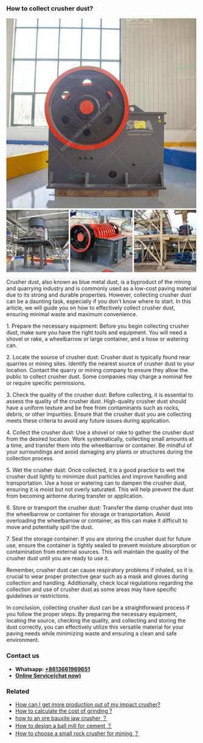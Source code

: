 <h3>How to collect crusher dust?</h3><img src='1701745165.jpg' alt=''><p>Crusher dust, also known as blue metal dust, is a byproduct of the mining and quarrying industry and is commonly used as a low-cost paving material due to its strong and durable properties. However, collecting crusher dust can be a daunting task, especially if you don't know where to start. In this article, we will guide you on how to effectively collect crusher dust, ensuring minimal waste and maximum convenience.</p><p>1. Prepare the necessary equipment: Before you begin collecting crusher dust, make sure you have the right tools and equipment. You will need a shovel or rake, a wheelbarrow or large container, and a hose or watering can.</p><p>2. Locate the source of crusher dust: Crusher dust is typically found near quarries or mining sites. Identify the nearest source of crusher dust to your location. Contact the quarry or mining company to ensure they allow the public to collect crusher dust. Some companies may charge a nominal fee or require specific permissions.</p><p>3. Check the quality of the crusher dust: Before collecting, it is essential to assess the quality of the crusher dust. High-quality crusher dust should have a uniform texture and be free from contaminants such as rocks, debris, or other impurities. Ensure that the crusher dust you are collecting meets these criteria to avoid any future issues during application.</p><p>4. Collect the crusher dust: Use a shovel or rake to gather the crusher dust from the desired location. Work systematically, collecting small amounts at a time, and transfer them into the wheelbarrow or container. Be mindful of your surroundings and avoid damaging any plants or structures during the collection process.</p><p>5. Wet the crusher dust: Once collected, it is a good practice to wet the crusher dust lightly to minimize dust particles and improve handling and transportation. Use a hose or watering can to dampen the crusher dust, ensuring it is moist but not overly saturated. This will help prevent the dust from becoming airborne during transfer or application.</p><p>6. Store or transport the crusher dust: Transfer the damp crusher dust into the wheelbarrow or container for storage or transportation. Avoid overloading the wheelbarrow or container, as this can make it difficult to move and potentially spill the dust.</p><p>7. Seal the storage container: If you are storing the crusher dust for future use, ensure the container is tightly sealed to prevent moisture absorption or contamination from external sources. This will maintain the quality of the crusher dust until you are ready to use it.</p><p>Remember, crusher dust can cause respiratory problems if inhaled, so it is crucial to wear proper protective gear such as a mask and gloves during collection and handling. Additionally, check local regulations regarding the collection and use of crusher dust as some areas may have specific guidelines or restrictions.</p><p>In conclusion, collecting crusher dust can be a straightforward process if you follow the proper steps. By preparing the necessary equipment, locating the source, checking the quality, and collecting and storing the dust correctly, you can effectively utilize this versatile material for your paving needs while minimizing waste and ensuring a clean and safe environment.</p><h3>Contact us</h3><ul><li><strong>Whatsapp:&nbsp;<a href="https://wa.me/8613661969651">+8613661969651</a></strong></li><li><a href="https://swt.shibang-china.com/?git&amp;zhl&amp;How to collect crusher dust"><strong>Online Service(chat now)</strong></a></li></ul><h3>Related</h3><ul><li><a href='How can I get more production out of my impact crusher.md'>How can I get more production out of my impact crusher?</a></li><li><a href='How to calculate the cost of grinding .md'>How to calculate the cost of grinding ?</a></li><li><a href='how to an ore bauxite jaw crusher ？.md'>how to an ore bauxite jaw crusher ？</a></li><li><a href='How to design a ball mill for cement ？.md'>How to design a ball mill for cement ？</a></li><li><a href='How to choose a small rock crusher for mining ？.md'>How to choose a small rock crusher for mining ？</a></li></ul>